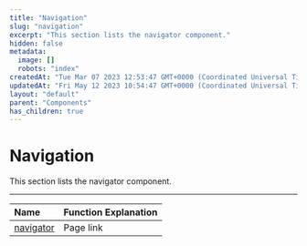 ```yaml
---
title: "Navigation"
slug: "navigation"
excerpt: "This section lists the navigator component."
hidden: false
metadata: 
  image: []
  robots: "index"
createdAt: "Tue Mar 07 2023 12:53:47 GMT+0000 (Coordinated Universal Time)"
updatedAt: "Fri May 12 2023 10:54:47 GMT+0000 (Coordinated Universal Time)"
layout: "default"
parent: "Components"
has_children: true
---
```

# Navigation 
This section lists the navigator component.
*** 
| Name                       | Function Explanation |
| :------------------------- | :------------------- |
| [navigator](doc:navigator) | Page link            |
